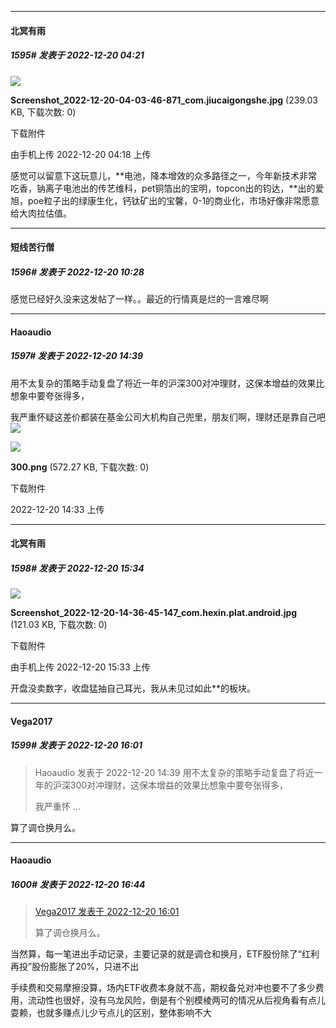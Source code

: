 

*****

####  北冥有雨  
##### 1595#       发表于 2022-12-20 04:21

<img src="https://img.saraba1st.com/forum/202212/20/041853zx88w6saw9y639r9.jpg" referrerpolicy="no-referrer">

<strong>Screenshot_2022-12-20-04-03-46-871_com.jiucaigongshe.jpg</strong> (239.03 KB, 下载次数: 0)

下载附件

由手机上传
2022-12-20 04:18 上传

感觉可以留意下这玩意儿，**电池，降本增效的众多路径之一，今年新技术非常吃香，钠离子电池出的传艺维科，pet铜箔出的宝明，topcon出的钧达，**出的爱旭，poe粒子出的绿康生化，钙钛矿出的宝馨，0-1的商业化，市场好像非常愿意给大肉拉估值。



*****

####  短线苦行僧  
##### 1596#       发表于 2022-12-20 10:28

感觉已经好久没来这发帖了一样。。最近的行情真是烂的一言难尽啊



*****

####  Haoaudio  
##### 1597#       发表于 2022-12-20 14:39

用不太复杂的策略手动复盘了将近一年的沪深300对冲理财，这保本增益的效果比想象中要夸张得多，

我严重怀疑这差价都装在基金公司大机构自己兜里，朋友们啊，理财还是靠自己吧<img src="https://static.saraba1st.com/image/smiley/face2017/124.png" referrerpolicy="no-referrer">

<img src="https://img.saraba1st.com/forum/202212/20/143358chtcu67p456p1tpt.png" referrerpolicy="no-referrer">

<strong>300.png</strong> (572.27 KB, 下载次数: 0)

下载附件

2022-12-20 14:33 上传



*****

####  北冥有雨  
##### 1598#       发表于 2022-12-20 15:34

<img src="https://img.saraba1st.com/forum/202212/20/153352eniy55gpu6zdnel3.jpg" referrerpolicy="no-referrer">

<strong>Screenshot_2022-12-20-14-36-45-147_com.hexin.plat.android.jpg</strong> (121.03 KB, 下载次数: 0)

下载附件

由手机上传
2022-12-20 15:33 上传

开盘没卖数字，收盘猛抽自己耳光，我从未见过如此**的板块。



*****

####  Vega2017  
##### 1599#       发表于 2022-12-20 16:01

<blockquote>Haoaudio 发表于 2022-12-20 14:39
用不太复杂的策略手动复盘了将近一年的沪深300对冲理财，这保本增益的效果比想象中要夸张得多，

我严重怀 ...</blockquote>
算了调仓换月么。



*****

####  Haoaudio  
##### 1600#       发表于 2022-12-20 16:44

<blockquote><a href="httphttps://bbs.saraba1st.com/2b/forum.php?mod=redirect&amp;goto=findpost&amp;pid=59020552&amp;ptid=2045670" target="_blank">Vega2017 发表于 2022-12-20 16:01</a>

算了调仓换月么。</blockquote>
当然算，每一笔进出手动记录，主要记录的就是调仓和换月，ETF股份除了“红利再投”股份膨胀了20%，只进不出

手续费和交易摩擦没算，场内ETF收费本身就不高，期权备兑对冲也要不了多少费用，流动性也很好，没有乌龙风险，倒是有个别模棱两可的情况从后视角看有点儿耍赖，也就多赚点儿少亏点儿的区别，整体影响不大

